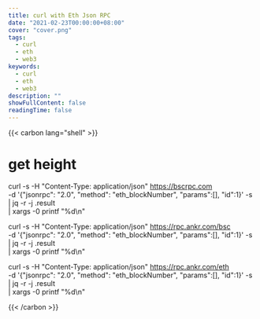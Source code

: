 ```yaml
---
title: curl with Eth Json RPC
date: "2021-02-23T00:00:00+08:00"
cover: "cover.png"
tags: 
  - curl
  - eth
  - web3
keywords: 
  - curl
  - eth
  - web3
description: ""
showFullContent: false
readingTime: false
---
```


{{< carbon lang="shell" >}}

# get height

curl -s -H "Content-Type: application/json" https://bscrpc.com \
  -d '{"jsonrpc": "2.0", "method": "eth_blockNumber", "params":[], "id":1}' -s \
  | jq -r -j .result \
  | xargs -0 printf "%d\n"

curl -s -H "Content-Type: application/json" https://rpc.ankr.com/bsc \
  -d '{"jsonrpc": "2.0", "method": "eth_blockNumber", "params":[], "id":1}' -s \
  | jq -r -j .result \
  | xargs -0 printf "%d\n"

curl -s -H "Content-Type: application/json" https://rpc.ankr.com/eth \
  -d '{"jsonrpc": "2.0", "method": "eth_blockNumber", "params":[], "id":1}' -s \
  | jq -r -j .result \
  | xargs -0 printf "%d\n"

{{< /carbon >}}
